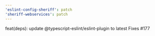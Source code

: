 ```yaml
---
'eslint-config-sheriff': patch
'sheriff-webservices': patch
---
```


feat(deps): update @typescript-eslint/eslint-plugin to latest
Fixes #177
